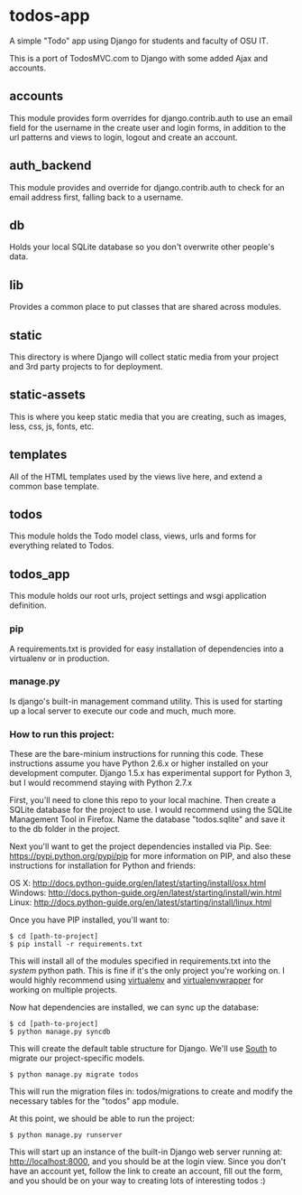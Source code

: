 todos-app
=========

A simple "Todo" app using Django for students and faculty of OSU IT.

This is a port of TodosMVC.com to Django with some added Ajax and accounts.

## accounts
This module provides form overrides for django.contrib.auth to use an email field for the username in the create user and login forms, in addition to the url patterns and views to login, logout and create an account.

## auth_backend
This module provides and override for django.contrib.auth to check for an email address first, falling back to a username.

## db
Holds your local SQLite database so you don't overwrite other people's data.

## lib
Provides a common place to put classes that are shared across modules.

## static
This directory is where Django will collect static media from your project and 3rd party projects to for deployment.

## static-assets
This is where you keep static media that you are creating, such as images, less, css, js, fonts, etc.

## templates
All of the HTML templates used by the views live here, and extend a common base template.

## todos
This module holds the Todo model class, views, urls and forms for everything related to Todos.

## todos_app
This module holds our root urls, project settings and wsgi application definition.

### pip
A requirements.txt is provided for easy installation of dependencies into a virtualenv or in production.

### manage.py
Is django's built-in management command utility. This is used for starting up a local server to execute our code and much, much more.

### How to run this project:

These are the bare-minium instructions for running this code. These instructions assume you have Python 2.6.x or higher installed on your development computer. Django 1.5.x has experimental support for Python 3, but I would recommend staying with Python 2.7.x

First, you'll need to clone this repo to your local machine. Then create a SQLite database for the project to use. I would recommend using the SQLite Management Tool in Firefox. Name the database "todos.sqlite" and save it to the db folder in the project.

Next you'll want to get the project dependencies installed via Pip. See: https://pypi.python.org/pypi/pip for more information on PIP, and also these instructions for installation for Python and friends:

OS X: http://docs.python-guide.org/en/latest/starting/install/osx.html
Windows: http://docs.python-guide.org/en/latest/starting/install/win.html
Linux: http://docs.python-guide.org/en/latest/starting/install/linux.html

Once you have PIP installed, you'll want to:

    $ cd [path-to-project]
    $ pip install -r requirements.txt

This will install all of the modules specified in requirements.txt into the *system* python path. This is fine if it's the only project you're working on. I would highly recommend using [virtualenv](https://virtualenv.readthedocs.org/en/latest/) and [virtualenvwrapper](http://virtualenvwrapper.readthedocs.org/en/latest/) for working on multiple projects.

Now hat dependencies are installed, we can sync up the database:

    $ cd [path-to-project]
    $ python manage.py syncdb

This will create the default table structure for Django. We'll use [South](http://south.aeracode.org) to migrate our project-specific models.

    $ python manage.py migrate todos

This will run the migration files in: todos/migrations to create and modify the necessary tables for the "todos" app module.

At this point, we should be able to run the project:

    $ python manage.py runserver

This will start up an instance of the built-in Django web server running at: [http://localhost:8000](http://localhost:8000), and you should be at the login view. Since you don't have an account yet, follow the link to create an account, fill out the form, and you should be on your way to creating lots of interesting todos :)
